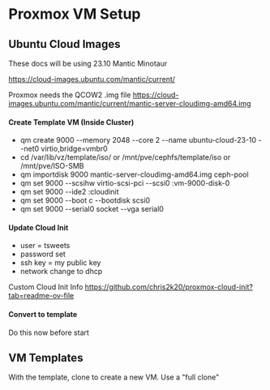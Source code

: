 Proxmox VM Setup
============================================


Ubuntu Cloud Images
--------------------------------------------
These docs will be using 23.10 Mantic Minotaur

https://cloud-images.ubuntu.com/mantic/current/

Proxmox needs the QCOW2 .img file
https://cloud-images.ubuntu.com/mantic/current/mantic-server-cloudimg-amd64.img

#### Create Template VM (Inside Cluster)
- qm create 9000 --memory 2048 --core 2 --name ubuntu-cloud-23-10 --net0 virtio,bridge=vmbr0
- cd /var/lib/vz/template/iso/  or /mnt/pve/cephfs/template/iso or /mnt/pve/ISO-SMB
- qm importdisk 9000 mantic-server-cloudimg-amd64.img ceph-pool
- qm set 9000 --scsihw virtio-scsi-pci --scsi0 <YOUR STORAGE HERE>:vm-9000-disk-0
- qm set 9000 --ide2 <YOUR STORAGE HERE>:cloudinit
- qm set 9000 --boot c --bootdisk scsi0
- qm set 9000 --serial0 socket --vga serial0

#### Update Cloud Init
- user = tsweets
- password set
- ssh key = my public key
- network change to dhcp

Custom Cloud Init Info
https://github.com/chris2k20/proxmox-cloud-init?tab=readme-ov-file

#### Convert to template   
Do this now before start

VM Templates
--------------------------------------------
With the template, clone to create a new VM. Use a "full clone"
